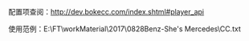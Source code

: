 配置项查阅：<http://dev.bokecc.com/index.shtml#player_api>

使用范例：E:\FT\workMaterial\2017\0828Benz-She's Mercedes\CC.txt

